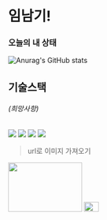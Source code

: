 # 임남기!
### 오늘의 내 상태
![Anurag's GitHub stats](https://github-readme-stats.vercel.app/api?username=namgi2386&show_icons=true&theme=radical)

## 기술스택
###### (희망사항)
<img src="https://img.shields.io/badge/react-20232a.svg?style=for-the-badge&logo=react&logoColor=61DAFB" />
<img src="https://img.shields.io/badge/Android-3DDC84?style=flat-square&logo=Android&logoColor=white"/>
<img src="https://img.shields.io/badge/<LABEL>-<MESSAGE>-<COLOR>">

<img src="https://img.shields.io/badge/Python-3776AB?style=for-the-badge&logo=Python&logoColor=white">

> url로 이미지 가져오기
  <img src="https://i.namu.wiki/i/PKIzqww05fdf-pGShgym809fLMn3ZT_66uGU93nEOquxTjSOOcvy-ghcv9jTGtccGVJgbcmYOxrqxSHRTj0olQ.webp" width="150" height="100"/>
  <img src="https://i.pinimg.com/474x/4e/59/03/4e5903d92235b4d5ca39a74051426401.jpg" width="30" height="20"/>


